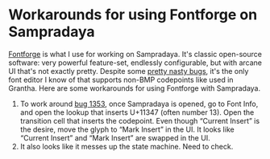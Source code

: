 # Workarounds for using Fontforge on Sampradaya

[Fontforge](http://fontforge.github.io/) is what I use for working on Sampradaya. It's classic open-source software: very powerful feature-set, endlessly configurable, but with arcane UI that's not exactly pretty. Despite some [pretty nasty bugs](https://github.com/fontforge/fontforge/issues?utf8=%E2%9C%93&q=+author%3Adeepestblue+), it's the only font editor I know of that supports non-BMP codepoints like used in Grantha. Here are some workarounds for using Fontforge with Sampradaya.

1. To work around [bug 1353](https://github.com/fontforge/fontforge/issues/1353), once Sampradaya is opened, go to Font Info, and open the lookup that inserts U+11347 (often number 13). Open the transition cell that inserts the codepoint. Even though “Current Insert” is the desire, move the glyph to “Mark Insert” in the UI. It looks like “Current Insert” and “Mark Insert” are swapped in the UI.
1. It also looks like it messes up the state machine. Need to check.
